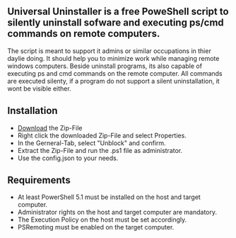 <H2> Universal Uninstaller is a free PoweShell script to silently uninstall sofware and executing ps/cmd commands on remote computers. </H2>

The script is meant to support it admins or similar occupations in thier daylie doing. It should help you to minimize work while managing remote windows computers. Beside uninstall programs, its also capable of executing ps and cmd commands on the remote computer. All commands are executed silenty, if a program do not support a silent uninstallation, it wont be visible either.


<H2> Installation </H2>
<ul>
<li><a href="https://github.com/MauroBischof/UniversalUninstaller/archive/refs/tags/Latest.zip"> Download</a> the Zip-File </li>
<li>Right click the downloaded Zip-File and select Properties.</li>
<li>In the Gerneral-Tab, select "Unblock" and confirm.</li>
<li>Extract the Zip-File and run the .ps1 file as administrator.</li>
<li>Use the config.json to your needs.</li>
</ul> 


<H2> Requirements  </H2>
<ul>
<li>At least PowerShell 5.1 must be installed on the host and target computer.</li>
<li>Administrator rights on the host and target computer are mandatory.</li>
<li>The Execution Policy on the host must be set accordingly.</li>
<li>PSRemoting must be enabled on the target computer.</li>
</ul> 


